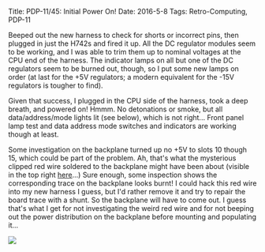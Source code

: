 Title: PDP-11/45: Initial Power On!
Date: 2016-5-8
Tags: Retro-Computing, PDP-11

Beeped out the new harness to check for shorts or incorrect pins, then plugged in just the H742s and fired it up.  All
the DC regulator modules seem to be working, and I was able to trim them up to nominal voltages at the CPU end of the
harness.  The indicator lamps on all but one of the DC regulators seem to be burned out, though, so I put some new lamps
on order (at last for the +5V regulators; a modern equivalent for the -15V regulators is tougher to find).

Given that success, I plugged in the CPU side of the harness, took a deep breath, and powered on!  Hmmm.  No detonations
or smoke, but all data/address/mode lights lit (see below), which is not right...  Front panel lamp test and data
address mode switches and indicators are working though at least.

Some investigation on the backplane turned up no +5V to slots 10 though 15, which could be part of the problem.  Ah,
that's what the mysterious clipped red wire soldered to the backplane might have been about (visible in the top right
[here]({filename}/images/pdp11/kb11a-backplane.jpg)...)  Sure enough, some inspection shows the corresponding trace on
the backplane looks burnt!  I could hack this red wire into my new harness I guess, but I'd rather remove it and try to
repair the board trace with a shunt.  So the backplane will have to come out.  I guess that's what I get for not
investigating the weird red wire and for not beeping out the power distribution on the backplane before mounting
and populating it...

[<img src='/thumbnails/pdp11/initial-power-on_thumbnail_tall.jpg'/>]({filename}/images/pdp11/initial-power-on.jpg)
